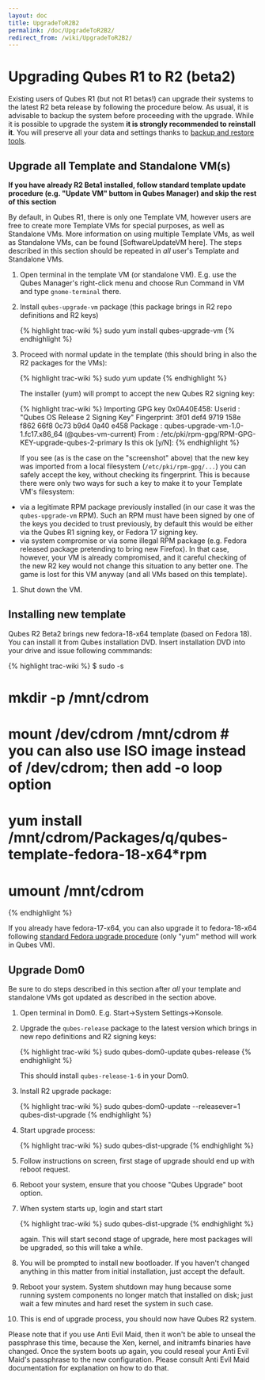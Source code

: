 ```yaml
---
layout: doc
title: UpgradeToR2B2
permalink: /doc/UpgradeToR2B2/
redirect_from: /wiki/UpgradeToR2B2/
---
```


Upgrading Qubes R1 to R2 (beta2)
================================

Existing users of Qubes R1 (but not R1 betas!) can upgrade their systems to the latest R2 beta release by following the procedure below. As usual, it is advisable to backup the system before proceeding with the upgrade. While it is possible to upgrade the system **it is strongly recommended to reinstall it**. You will preserve all your data and settings thanks to [backup and restore tools](/wiki/BackupRestore).

Upgrade all Template and Standalone VM(s)
-----------------------------------------

**If you have already R2 Beta1 installed, follow standard template update procedure (e.g. "Update VM" buttom in Qubes Manager) and skip the rest of this section**

By default, in Qubes R1, there is only one Template VM, however users are free to create more Template VMs for special purposes, as well as Standalone VMs. More information on using multiple Template VMs, as well as Standalone VMs, can be found [SoftwareUpdateVM here]. The steps described in this section should be repeated in *all* user's Template and Standalone VMs.

1.  Open terminal in the template VM (or standalone VM). E.g. use the Qubes Manager's right-click menu and choose Run Command in VM and type `gnome-terminal` there.
2.  Install `qubes-upgrade-vm` package (this package brings in R2 repo definitions and R2 keys)

    {% highlight trac-wiki %}
    sudo yum install qubes-upgrade-vm
    {% endhighlight %}

3.  Proceed with normal update in the template (this should bring in also the R2 packages for the VMs):

    {% highlight trac-wiki %}
    sudo yum update
    {% endhighlight %}

    The installer (yum) will prompt to accept the new Qubes R2 signing key:

    {% highlight trac-wiki %}
    Importing GPG key 0x0A40E458:
     Userid     : "Qubes OS Release 2 Signing Key"
     Fingerprint: 3f01 def4 9719 158e f862 66f8 0c73 b9d4 0a40 e458
     Package    : qubes-upgrade-vm-1.0-1.fc17.x86_64 (@qubes-vm-current)
     From       : /etc/pki/rpm-gpg/RPM-GPG-KEY-upgrade-qubes-2-primary
    Is this ok [y/N]:
    {% endhighlight %}

    If you see (as is the case on the "screenshot" above) that the new key was imported from a local filesystem (`/etc/pki/rpm-gpg/...`) you can safely accept the key, without checking its fingerprint. This is because there were only two ways for such a key to make it to your Template VM's filesystem:

-   via a legitimate RPM package previously installed (in our case it was the `qubes-upgrade-vm` RPM). Such an RPM must have been signed by one of the keys you decided to trust previously, by default this would be either via the Qubes R1 signing key, or Fedora 17 signing key.
-   via system compromise or via some illegal RPM package (e.g. Fedora released package pretending to bring new Firefox). In that case, however, your VM is already compromised, and it careful checking of the new R2 key would not change this situation to any better one. The game is lost for this VM anyway (and all VMs based on this template).

1.  Shut down the VM.

Installing new template
-----------------------

Qubes R2 Beta2 brings new fedora-18-x64 template (based on Fedora 18). You can install it from Qubes installation DVD. Insert installation DVD into your drive and issue following commmands:

{% highlight trac-wiki %}
$ sudo -s
# mkdir -p /mnt/cdrom
# mount /dev/cdrom /mnt/cdrom # you can also use ISO image instead of /dev/cdrom; then add -o loop option
# yum install /mnt/cdrom/Packages/q/qubes-template-fedora-18-x64*rpm
# umount /mnt/cdrom
{% endhighlight %}

If you already have fedora-17-x64, you can also upgrade it to fedora-18-x64 following [standard Fedora upgrade procedure](http://fedoraproject.org/wiki/Upgrading_Fedora_using_yum) (only "yum" method will work in Qubes VM).

Upgrade Dom0
------------

Be sure to do steps described in this section after *all* your template and standalone VMs got updated as described in the section above.

1.  Open terminal in Dom0. E.g. Start-\>System Settings-\>Konsole.
2.  Upgrade the `qubes-release` package to the latest version which brings in new repo definitions and R2 signing keys:

    {% highlight trac-wiki %}
    sudo qubes-dom0-update qubes-release
    {% endhighlight %}

    This should install `qubes-release-1-6` in your Dom0.

3.  Install R2 upgrade package:

    {% highlight trac-wiki %}
    sudo qubes-dom0-update --releasever=1 qubes-dist-upgrade
    {% endhighlight %}

4.  Start upgrade process:

    {% highlight trac-wiki %}
    sudo qubes-dist-upgrade
    {% endhighlight %}

5.  Follow instructions on screen, first stage of upgrade should end up with reboot request.
6.  Reboot your system, ensure that you choose "Qubes Upgrade" boot option.
7.  When system starts up, login and start start

    {% highlight trac-wiki %}
    sudo qubes-dist-upgrade
    {% endhighlight %}

    again. This will start second stage of upgrade, here most packages will be upgraded, so this will take a while.

8.  You will be prompted to install new bootloader. If you haven't changed anything in this matter from initial installation, just accept the default.
9.  Reboot your system. System shutdown may hung because some running system components no longer match that installed on disk; just wait a few minutes and hard reset the system in such case.
10. This is end of upgrade process, you should now have Qubes R2 system.

Please note that if you use Anti Evil Maid, then it won't be able to unseal the passphrase this time, because the Xen, kernel, and initramfs binaries have changed. Once the system boots up again, you could reseal your Anti Evil Maid's passphrase to the new configuration. Please consult Anti Evil Maid documentation for explanation on how to do that.
